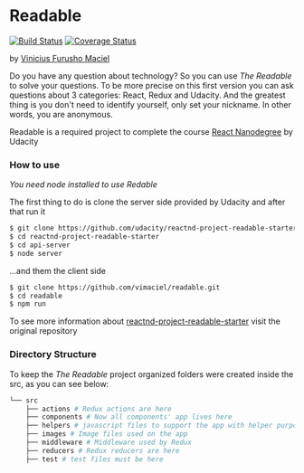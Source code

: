 # Readable
[![Build Status](https://travis-ci.org/vimaciel/my-reads.svg?branch=master)](https://travis-ci.org/vimaciel/readable)
[![Coverage Status](https://coveralls.io/repos/github/vimaciel/readable/badge.svg?branch=master)](https://coveralls.io/github/vimaciel/readable?branch=master)

by [Vinicius Furusho Maciel](https://www.linkedin.com/in/vimaciel)

Do you have any question about technology?  So you can use *The Readable* to solve your questions. To be more precise on this first version you can ask questions about 3 categories: React, Redux and Udacity. And the greatest thing is you don't need to identify yourself, only set your nickname. In other words, you are anonymous.

Readable is a required project to complete the course [React Nanodegree](https://br.udacity.com/course/react-nanodegree--nd019) by Udacity

### How to use
*You need node installed to use Redable*

The first thing to do is clone the server side provided by Udacity and after that run it 
```sh
$ git clone https://github.com/udacity/reactnd-project-readable-starter.git
$ cd reactnd-project-readable-starter
$ cd api-server
$ node server
```
...and them the client side
```sh
$ git clone https://github.com/vimaciel/readable.git
$ cd readable
$ npm run
```


To see more information about [reactnd-project-readable-starter](https://github.com/udacity/reactnd-project-readable-starter.git) visit the original repository

### Directory Structure

To keep the *The Readable* project organized folders were created inside the src, as you can see below:

```bash
└── src
    ├── actions # Redux actions are here
    ├── components # Now all components' app lives here
    ├── helpers # javascript files to support the app with helper purpose
    ├── images # Image files used on the app
    ├── middleware # Middleware used by Redux
    ├── reducers # Redux reducers are here
    ├── test # test files must be here
```